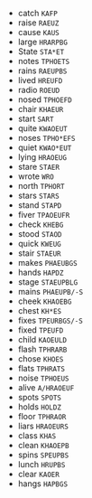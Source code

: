 * catch `KAFP`
* raise `RAEUZ`
* cause `KAUS`
* large `HRARPBG`
* State `STA*ET`
* notes `TPHOETS`
* rains `RAEUPBS`
* lived `HREUFD`
* radio `ROEUD`
* nosed `TPHOEFD`
* chair `KHAEUR`
* start `SART`
* quite `KWAOEUT`
* noses `TPHO*EFS`
* quiet `KWAO*EUT`
* lying `HRAOEUG`
* stare `STAER`
* wrote `WRO`
* north `TPHORT`
* stars `STARS`
* stand `STAPD`
* fiver `TPAOEUFR`
* check `KHEBG`
* stood `STAOD`
* quick `KWEUG`
* stair `STAEUR`
* makes `PHAEUBGS`
* hands `HAPDZ`
* stage `STAEUPBLG`
* mains `PHAEUPB/-S`
* cheek `KHAOEBG`
* chest `KH*ES`
* fixes `TPEURBGS/-S`
* fixed `TPEUFD`
* child `KAOEULD`
* flash `TPHRARB`
* chose `KHOES`
* flats `TPHRATS`
* noise `TPHOEUS`
* alive `A/HRAOEUF`
* spots `SPOTS`
* holds `HOLDZ`
* floor `TPHRAOR`
* liars `HRAOEURS`
* class `KHAS`
* clean `KHAOEPB`
* spins `SPEUPBS`
* lunch `HRUPBS`
* clear `KAOER`
* hangs `HAPBGS`
